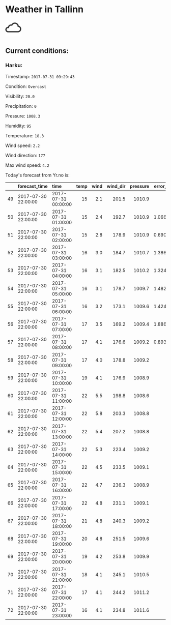# Weather in Tallinn 

<img src= 'images/cloud.png' width= '50' /> 

## Current conditions: 

### Harku: 

Timestamp: ``` 2017-07-31 09:29:43 ``` 

Condition: ``` Overcast ``` 

Visibility: ``` 20.0 ``` 

Precipitation: ``` 0 ``` 

Pressure: ``` 1008.3 ``` 

Humidity: ``` 95 ``` 

Temperature: ``` 18.3 ``` 

Wind speed: ``` 2.2 ``` 

Wind direction: ``` 177 ``` 

Max wind speed: ``` 4.2 ``` 


 Today's forecast from Yr.no is: 

|   |forecast_time       |time                | temp| wind| wind_dir| pressure| error_temp|
|:--|:-------------------|:-------------------|----:|----:|--------:|--------:|----------:|
|49 |2017-07-30 22:00:00 |2017-07-31 00:00:00 |   15|  2.1|    201.5|   1010.9|         NA|
|50 |2017-07-30 22:00:00 |2017-07-31 01:00:00 |   15|  2.4|    192.7|   1010.9|  1.0666667|
|51 |2017-07-30 22:00:00 |2017-07-31 02:00:00 |   15|  2.8|    178.9|   1010.9|  0.6900000|
|52 |2017-07-30 22:00:00 |2017-07-31 03:00:00 |   16|  3.0|    184.7|   1010.7|  1.3862069|
|53 |2017-07-30 22:00:00 |2017-07-31 04:00:00 |   16|  3.1|    182.5|   1010.2|  1.3241379|
|54 |2017-07-30 22:00:00 |2017-07-31 05:00:00 |   16|  3.1|    178.7|   1009.7|  1.4827586|
|55 |2017-07-30 22:00:00 |2017-07-31 06:00:00 |   16|  3.2|    173.1|   1009.6|  1.4241379|
|56 |2017-07-30 22:00:00 |2017-07-31 07:00:00 |   17|  3.5|    169.2|   1009.4|  1.8862069|
|57 |2017-07-30 22:00:00 |2017-07-31 08:00:00 |   17|  4.1|    176.6|   1009.2|  0.8933333|
|58 |2017-07-30 22:00:00 |2017-07-31 09:00:00 |   17|  4.0|    178.8|   1009.2|         NA|
|59 |2017-07-30 22:00:00 |2017-07-31 10:00:00 |   19|  4.1|    176.9|   1008.9|         NA|
|60 |2017-07-30 22:00:00 |2017-07-31 11:00:00 |   22|  5.5|    198.8|   1008.6|         NA|
|61 |2017-07-30 22:00:00 |2017-07-31 12:00:00 |   22|  5.8|    203.3|   1008.8|         NA|
|62 |2017-07-30 22:00:00 |2017-07-31 13:00:00 |   22|  5.4|    207.2|   1008.8|         NA|
|63 |2017-07-30 22:00:00 |2017-07-31 14:00:00 |   22|  5.3|    223.4|   1009.2|         NA|
|64 |2017-07-30 22:00:00 |2017-07-31 15:00:00 |   22|  4.5|    233.5|   1009.1|         NA|
|65 |2017-07-30 22:00:00 |2017-07-31 16:00:00 |   22|  4.7|    236.3|   1008.9|         NA|
|66 |2017-07-30 22:00:00 |2017-07-31 17:00:00 |   22|  4.8|    231.1|   1009.1|         NA|
|67 |2017-07-30 22:00:00 |2017-07-31 18:00:00 |   21|  4.8|    240.3|   1009.2|         NA|
|68 |2017-07-30 22:00:00 |2017-07-31 19:00:00 |   20|  4.8|    251.5|   1009.6|         NA|
|69 |2017-07-30 22:00:00 |2017-07-31 20:00:00 |   19|  4.2|    253.8|   1009.9|         NA|
|70 |2017-07-30 22:00:00 |2017-07-31 21:00:00 |   18|  4.1|    245.1|   1010.5|         NA|
|71 |2017-07-30 22:00:00 |2017-07-31 22:00:00 |   17|  4.1|    244.2|   1011.2|         NA|
|72 |2017-07-30 22:00:00 |2017-07-31 23:00:00 |   16|  4.1|    234.8|   1011.6|         NA|
